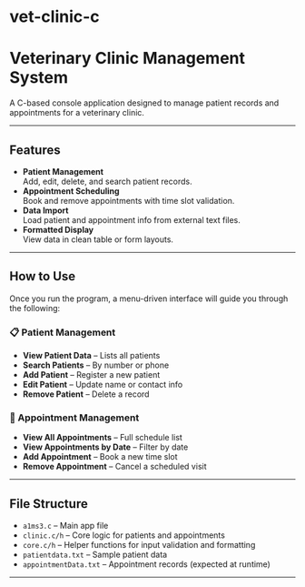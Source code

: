 # vet-clinic-c

# Veterinary Clinic Management System

A C-based console application designed to manage patient records and appointments for a veterinary clinic. 

---

## Features

- **Patient Management**  
  Add, edit, delete, and search patient records.
- **Appointment Scheduling**  
  Book and remove appointments with time slot validation.
- **Data Import**  
  Load patient and appointment info from external text files.
- **Formatted Display**  
  View data in clean table or form layouts.

---

## How to Use

Once you run the program, a menu-driven interface will guide you through the following:

### 📋 Patient Management

- **View Patient Data** – Lists all patients  
- **Search Patients** – By number or phone  
- **Add Patient** – Register a new patient  
- **Edit Patient** – Update name or contact info  
- **Remove Patient** – Delete a record

### 📅 Appointment Management

- **View All Appointments** – Full schedule list  
- **View Appointments by Date** – Filter by date  
- **Add Appointment** – Book a new time slot  
- **Remove Appointment** – Cancel a scheduled visit

---

## File Structure

- `a1ms3.c` – Main app file  
- `clinic.c/h` – Core logic for patients and appointments  
- `core.c/h` – Helper functions for input validation and formatting  
- `patientdata.txt` – Sample patient data  
- `appointmentData.txt` – Appointment records (expected at runtime)  

---
